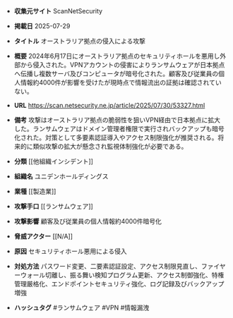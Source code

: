 - **収集元サイト**
ScanNetSecurity

- **掲載日**
2025-07-29

- **タイトル**
オーストラリア拠点の侵入による攻撃

- **概要**
2024年6月17日にオーストラリア拠点のセキュリティホールを悪用し外部から侵入された。VPNアカウントの侵害によりランサムウェアが日本拠点へ伝播し複数サーバ及びコンピュータが暗号化された。顧客及び従業員の個人情報約4000件が影響を受けたが現時点で情報流出の証拠は確認されていない。

- **URL**
https://scan.netsecurity.ne.jp/article/2025/07/30/53327.html

- **備考**
攻撃はオーストラリア拠点の脆弱性を狙いVPN経由で日本拠点に拡大した。ランサムウェアはドメイン管理者権限で実行されバックアップも暗号化された。対策として多要素認証導入やアクセス制限強化が推奨される。将来的に類似攻撃の拡大が懸念され監視体制強化が必要である。

- **分類**
[[他組織インシデント]]

- **組織名**
ユニデンホールディングス

- **業種**
[[製造業]]

- **攻撃手口**
[[ランサムウェア]]

- **攻撃影響**
顧客及び従業員の個人情報約4000件暗号化

- **脅威アクター**
[[N/A]]

- **原因**
セキュリティホール悪用による侵入

- **対処方法**
パスワード変更、二要素認証設定、アクセス制限見直し、ファイヤーウォール切離し、振る舞い検知プログラム更新、アクセス制御強化、特権管理厳格化、エンドポイントセキュリティ強化、ログ記録及びバックアップ増強

- **ハッシュタグ**
#ランサムウェア #VPN #情報漏洩
